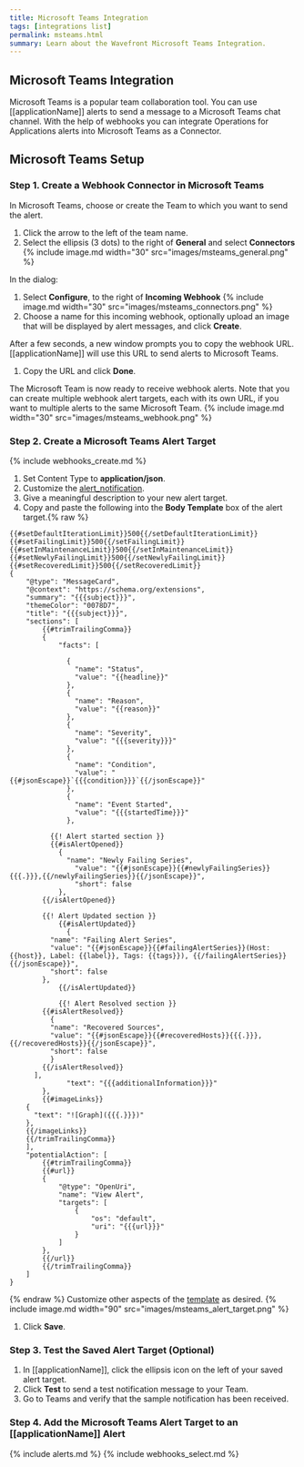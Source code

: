```yaml
---
title: Microsoft Teams Integration
tags: [integrations list]
permalink: msteams.html
summary: Learn about the Wavefront Microsoft Teams Integration.
---
```

## Microsoft Teams Integration

Microsoft Teams is a popular team collaboration tool. 
You can use [[applicationName]] alerts to send a message to a Microsoft Teams chat channel. With the help of webhooks you can integrate Operations for Applications alerts into Microsoft Teams as a Connector.

## Microsoft Teams Setup


### Step 1. Create a Webhook Connector in Microsoft Teams
In Microsoft Teams, choose or create the Team to which you want to send the alert.
  1. Click the arrow to the left of the team name.
  1. Select the ellipsis (3 dots) to the right of **General** and select **Connectors**
{% include image.md width="30" src="images/msteams_general.png" %}

In the dialog:
  1. Select **Configure**, to the right of  **Incoming Webhook**
{% include image.md width="30" src="images/msteams_connectors.png" %}
  1. Choose a name for this incoming webhook, optionally upload an image that will be displayed by alert messages, and click **Create**.

After a few seconds, a new window prompts you to copy the webhook URL. [[applicationName]] will use this URL to send alerts to Microsoft Teams.

  1. Copy the URL and click **Done**.

The Microsoft Team is now ready to receive webhook alerts. Note that you can create multiple webhook alert targets, each with its own URL, if you want to multiple alerts to the same Microsoft Team.
{% include image.md width="30" src="images/msteams_webhook.png" %}
### Step 2. Create a Microsoft Teams Alert Target
{% include webhooks_create.md %}
1. Set Content Type to **application/json**.
1. Customize the [alert_notification](https://docs.wavefront.com/alert_target_customizing.html).
1. Give a meaningful description to your new alert target.
1. Copy and paste the following into the **Body Template** box of the alert target.{% raw %}
```
{{#setDefaultIterationLimit}}500{{/setDefaultIterationLimit}}
{{#setFailingLimit}}500{{/setFailingLimit}}
{{#setInMaintenanceLimit}}500{{/setInMaintenanceLimit}}
{{#setNewlyFailingLimit}}500{{/setNewlyFailingLimit}}
{{#setRecoveredLimit}}500{{/setRecoveredLimit}}
{
	"@type": "MessageCard",
	"@context": "https://schema.org/extensions",
	"summary": "{{{subject}}}",
	"themeColor": "0078D7",
	"title": "{{{subject}}}",
	"sections": [
		{{#trimTrailingComma}}
		{
			"facts": [

			  {
			    "name": "Status",
			    "value": "{{headline}}"
			  },
			  {
			    "name": "Reason",
			    "value": "{{reason}}"
			  },
			  {
			    "name": "Severity",
			    "value": "{{{severity}}}"
			  },
			  {
			    "name": "Condition",
			    "value": "{{#jsonEscape}}`{{{condition}}}`{{/jsonEscape}}"
			  },
			  {
			    "name": "Event Started",
			    "value": "{{{startedTime}}}"
			  },

	      {{! Alert started section }}
	      {{#isAlertOpened}}
	        {
        	  "name": "Newly Failing Series",
		        "value": "{{#jsonEscape}}{{#newlyFailingSeries}}{{{.}}},{{/newlyFailingSeries}}{{/jsonEscape}}",
		        "short": false
	        },
        {{/isAlertOpened}}

        {{! Alert Updated section }}
		    {{#isAlertUpdated}}
		      {
          "name": "Failing Alert Series",
          "value": "{{#jsonEscape}}{{#failingAlertSeries}}(Host: {{host}}, Label: {{label}}, Tags: {{tags}}), {{/failingAlertSeries}}{{/jsonEscape}}",
          "short": false
        },
		    {{/isAlertUpdated}}

		    {{! Alert Resolved section }}
        {{#isAlertResolved}}
          {
          "name": "Recovered Sources",
          "value": "{{#jsonEscape}}{{#recoveredHosts}}{{{.}}},{{/recoveredHosts}}{{/jsonEscape}}",
          "short": false
          }
        {{/isAlertResolved}}
      ],
			  "text": "{{{additionalInformation}}}"
		},
		{{#imageLinks}}
    {
      "text": "![Graph]({{{.}}})"
    },
    {{/imageLinks}}
    {{/trimTrailingComma}}
	],
	"potentialAction": [
		{{#trimTrailingComma}}
		{{#url}}
		{
			"@type": "OpenUri",
			"name": "View Alert",
			"targets": [
                {
                    "os": "default",
                    "uri": "{{{url}}}"
                }
            ]
		},
		{{/url}}
		{{/trimTrailingComma}}
	]
}
```
{% endraw %}
Customize other aspects of the [template](https://docs.wavefront.com/alert_target_customizing.html) as desired.
{% include image.md width="90" src="images/msteams_alert_target.png" %}
1. Click **Save**.

### Step 3. Test the Saved Alert Target (Optional)
1. In [[applicationName]], click the ellipsis icon on the left of your saved alert target.
1. Click **Test** to send a test notification message to your Team.
1. Go to Teams and verify that the sample notification has been received.

### Step 4. Add the Microsoft Teams Alert Target to an [[applicationName]] Alert

{% include alerts.md %}
{% include webhooks_select.md %}



